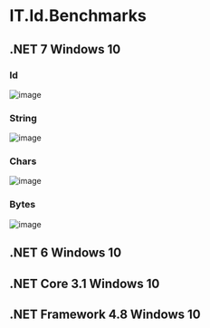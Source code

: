 # IT.Id.Benchmarks 

## .NET 7 Windows 10

### Id
![image](https://user-images.githubusercontent.com/1288091/206904213-21feaa4c-ccd0-4c5f-b9a6-1bcf0be8720b.png)

### String
![image](https://user-images.githubusercontent.com/1288091/206904189-1211b34d-4afb-4d50-a24a-e526b8421a62.png)

### Chars
![image](https://user-images.githubusercontent.com/1288091/206904193-a43bc0c2-5f07-42a6-b8f1-cfe032e004e9.png)

### Bytes
![image](https://user-images.githubusercontent.com/1288091/206904204-75aa2475-a939-4f06-b689-4b9a23f16a8c.png)

## .NET 6 Windows 10

## .NET Core 3.1 Windows 10

## .NET Framework 4.8 Windows 10
